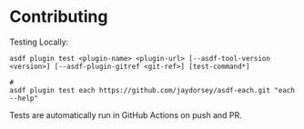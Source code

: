 # Contributing

Testing Locally:

```shell
asdf plugin test <plugin-name> <plugin-url> [--asdf-tool-version <version>] [--asdf-plugin-gitref <git-ref>] [test-command*]

#
asdf plugin test each https://github.com/jaydorsey/asdf-each.git "each --help"
```

Tests are automatically run in GitHub Actions on push and PR.

